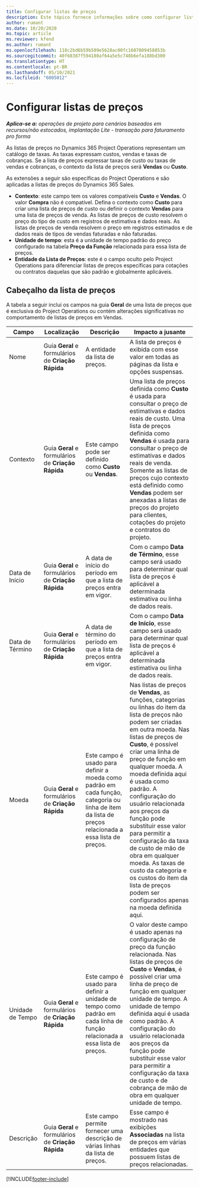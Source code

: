 ```yaml
---
title: Configurar listas de preços
description: Este tópico fornece informações sobre como configurar listas de preços de venda e de custo.
author: rumant
ms.date: 10/20/2020
ms.topic: article
ms.reviewer: kfend
ms.author: rumant
ms.openlocfilehash: 118c2bd6b59b509e5628ac00fc1607809458853b
ms.sourcegitcommit: 40f68387f594180af64a5e5c748b6efa188bd300
ms.translationtype: HT
ms.contentlocale: pt-BR
ms.lasthandoff: 05/10/2021
ms.locfileid: "6005012"
---
```

# <a name="set-up-price-lists"></a>Configurar listas de preços

_**Aplica-se a:** operações de projeto para cenários baseados em recursos/não estocados, implantação Lite - transação para faturamento pro forma_

As listas de preços no Dynamics 365 Project Operations representam um catálogo de taxas. As taxas expressam custos, vendas e taxas de cobranças. Se a lista de preços expressar taxas de custo ou taxas de vendas e cobranças, o contexto da lista de preços será **Vendas** ou **Custo**.

As extensões a seguir são específicas do Project Operations e são aplicadas a listas de preços do Dynamics 365 Sales.

- **Contexto**: este campo tem os valores compatíveis **Custo** e **Vendas**. O valor **Compra** não é compatível. Defina o contexto como **Custo** para criar uma lista de preços de custo ou definir o contexto **Vendas** para uma lista de preços de venda. As listas de preços de custo resolvem o preço do tipo de custo em registros de estimativa e dados reais. As listas de preços de venda resolvem o preço em registros estimados e de dados reais de tipos de vendas faturadas e não faturadas.
- **Unidade de tempo**: esta é a unidade de tempo padrão do preço configurado na tabela **Preço da Função** relacionada para essa lista de preços.
- **Entidade da Lista de Preços**: este é o campo oculto pelo Project Operations para diferenciar listas de preços específicas para cotações ou contratos daquelas que são padrão e globalmente aplicáveis.

## <a name="price-list-header"></a>Cabeçalho da lista de preços

A tabela a seguir inclui os campos na guia **Geral** de uma lista de preços que é exclusiva do Project Operations ou contém alterações significativas no comportamento de listas de preços em Vendas.

| Campo | Localização | Descrição | Impacto a jusante |
| --- | --- | --- | --- |
| Nome | Guia **Geral** e formulários de **Criação Rápida** | A entidade da lista de preços. | A lista de preços é exibida com esse valor em todas as páginas da lista e opções suspensas.|
| Contexto | Guia **Geral** e formulários de **Criação Rápida** | Este campo pode ser definido como **Custo** ou **Vendas**. | Uma lista de preços definida como **Custo** é usada para consultar o preço de estimativas e dados reais de custo. Uma lista de preços definida como **Vendas** é usada para consultar o preço de estimativas e dados reais de venda. Somente as listas de preços cujo contexto está definido como **Vendas** podem ser anexadas a listas de preços do projeto para clientes, cotações do projeto e contratos do projeto. |
| Data de Início | Guia **Geral** e formulários de **Criação Rápida** | A data de início do período em que a lista de preços entra em vigor. | Com o campo **Data de Término**, esse campo será usado para determinar qual lista de preços é aplicável a determinada estimativa ou linha de dados reais. |
| Data de Término | Guia **Geral** e formulários de **Criação Rápida** | A data de término do período em que a lista de preços entra em vigor. | Com o campo **Data de Início**, esse campo será usado para determinar qual lista de preços é aplicável a determinada estimativa ou linha de dados reais. |
| Moeda | Guia **Geral** e formulários de **Criação Rápida** | Este campo é usado para definir a moeda como padrão em cada função, categoria ou linha de item da lista de preços relacionada a essa lista de preços. | Nas listas de preços de **Vendas**, as funções, categorias ou linhas do item da lista de preços não podem ser criadas em outra moeda. Nas listas de preços de **Custo**, é possível criar uma linha de preço de função em qualquer moeda. A moeda definida aqui é usada como padrão. A configuração do usuário relacionada aos preços da função pode substituir esse valor para permitir a configuração da taxa de custo de mão de obra em qualquer moeda. As taxas de custo da categoria e os custos do item da lista de preços podem ser configurados apenas na moeda definida aqui. |
| Unidade de Tempo | Guia **Geral** e formulários de **Criação Rápida** | Este campo é usado para definir a unidade de tempo como padrão em cada linha de função relacionada a essa lista de preços. | O valor deste campo é usado apenas na configuração de preço da função relacionada. Nas listas de preços de **Custo** e **Vendas**, é possível criar uma linha de preço de função em qualquer unidade de tempo. A unidade de tempo definida aqui é usada como padrão. A configuração do usuário relacionada aos preços da função pode substituir esse valor para permitir a configuração da taxa de custo e de cobrança de mão de obra em qualquer unidade de tempo. |
| Descrição | Guia **Geral** e formulários de **Criação Rápida** | Este campo permite fornecer uma descrição de várias linhas da lista de preços. | Esse campo é mostrado nas exibições **Associadas** na lista de preços em várias entidades que possuem listas de preços relacionadas. |


[!INCLUDE[footer-include](../includes/footer-banner.md)]